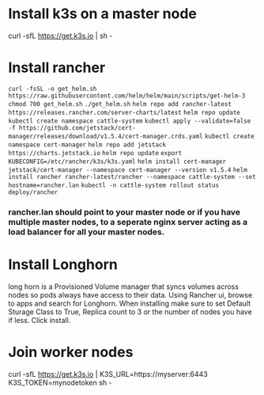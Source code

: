 # Install k3s on a master node
curl -sfL https://get.k3s.io | sh -

# Install rancher
`curl -fsSL -o get_helm.sh https://raw.githubusercontent.com/helm/helm/main/scripts/get-helm-3`
`chmod 700 get_helm.sh`
`./get_helm.sh`
`helm repo add rancher-latest https://releases.rancher.com/server-charts/latest`
`helm repo update`
`kubectl create namespace cattle-system`
`kubectl apply --validate=false -f https://github.com/jetstack/cert-manager/releases/download/v1.5.4/cert-manager.crds.yaml`
`kubectl create namespace cert-manager`
`helm repo add jetstack https://charts.jetstack.io`
`helm repo update`
`export KUBECONFIG=/etc/rancher/k3s/k3s.yaml`
`helm install cert-manager jetstack/cert-manager --namespace cert-manager --version v1.5.4`
`helm install rancher rancher-latest/rancher --namespace cattle-system --set hostname=rancher.lan`
`kubectl -n cattle-system rollout status deploy/rancher`

### rancher.lan should point to your master node or if you have multiple master nodes, to a seperate nginx server acting as a load balancer for all your master nodes.

# Install Longhorn
long horn is a Provisioned Volume manager that syncs volumes across nodes so pods always have access to their data.
Using Rancher ui, browse to apps and search for Longhorn.
When installing make sure to set Default Sturage Class to True, Replica count to 3 or the number of nodes you have if less.
Click install.

# Join worker nodes
curl -sfL https://get.k3s.io | K3S_URL=https://myserver:6443 K3S_TOKEN=mynodetoken sh -